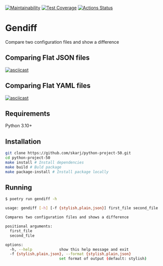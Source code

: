 [![Maintainability](https://api.codeclimate.com/v1/badges/e3ca9c69384cf7c1a059/maintainability)](https://codeclimate.com/github/skarj/python-project-50/maintainability)
[![Test Coverage](https://api.codeclimate.com/v1/badges/e3ca9c69384cf7c1a059/test_coverage)](https://codeclimate.com/github/skarj/python-project-50/test_coverage)
[![Actions Status](https://github.com/skarj/python-project-50/actions/workflows/hexlet-check.yml/badge.svg)](https://github.com/skarj/python-project-50/actions)

# Gendiff
Compare two configuration files and show a difference

## Comparing Flat JSON files
[![asciicast](https://asciinema.org/a/LR3a2JlcnZLaDPjlqMwOeszsl.svg)](https://asciinema.org/a/LR3a2JlcnZLaDPjlqMwOeszsl)

## Comparing Flat YAML files
[![asciicast](https://asciinema.org/a/odiQTC7zoItiOWDkEnT1cnGKf.svg)](https://asciinema.org/a/odiQTC7zoItiOWDkEnT1cnGKf)

## Requirements

Python 3.10+

## Installation

```bash
git clone https://github.com/skarj/python-project-50.git
cd python-project-50
make install # Install dependencies
make build # Buld package
make package-install # Install package locally
```

## Running
```bash
$ poetry run gendiff -h

usage: gendiff [-h] [-f {stylish,plain,json}] first_file second_file

Compares two configuration files and shows a difference

positional arguments:
  first_file
  second_file

options:
  -h, --help            show this help message and exit
  -f {stylish,plain,json}, --format {stylish,plain,json}
                        set format of output (default: stylish)
```
